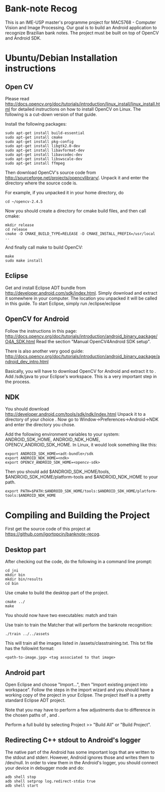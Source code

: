 Bank-note Recog
===============

This is an IME-USP master's programme project for MAC5768 - Computer Vision and Image Processing. Our goal is to build an Android application to recognize Brazilian bank notes. The project must be built on top of OpenCV and Android SDK.

Ubuntu/Debian Installation instructions
=======================================

Open CV
-------

Please read http://docs.opencv.org/doc/tutorials/introduction/linux_install/linux_install.html for detailed instructions on how to install OpenCV on Linux. The following is a cut-down version of that guide.

Install the following packages:

    sudo apt-get install build-essential
    sudo apt-get install cmake
    sudo apt-get install pkg-config
    sudo apt-get install libgtk2.0-dev
    sudo apt-get install libavformat-dev
    sudo apt-get install libavcodec-dev
    sudo apt-get install libswscale-dev
    sudo apt-get install ffmpeg

Then download OpenCV's source code from http://sourceforge.net/projects/opencvlibrary/. Unpack it and enter the directory where the source code is.

For example, if you unpacked it in your home directory, do

    cd ~/opencv-2.4.5

Now you should create a directory for cmake build files, and then call cmake:

    mkdir release
    cd release
    cmake -D CMAKE_BUILD_TYPE=RELEASE -D CMAKE_INSTALL_PREFIX=/usr/local ..

And finally call make to build OpenCV:

    make
    sudo make install


Eclipse
-------

Get and install Eclipse ADT bundle from http://developer.android.com/sdk/index.html. Simply download and extract it somewhere in your computer.
The location you unpacked it will be called <adt-bundle> in this guide.
To start Eclipse, simply run <adt-bundle>/eclipse/eclipse

OpenCV for Android
------------------

Follow the instructions in this page: http://docs.opencv.org/doc/tutorials/introduction/android_binary_package/O4A_SDK.html
Read the section "Manual OpenCV4Android SDK setup".

There is also another very good guide: http://docs.opencv.org/doc/tutorials/introduction/android_binary_package/android_dev_intro.html

Basically, you will have to download OpenCV for Android and extract it to <opencv-sdk>.
Add <opencv-sdk>/sdk/java to your Eclipse's workspace. This is a very important step in the process.


NDK
---

You should download http://developer.android.com/tools/sdk/ndk/index.html
Unpack it to a directory of your choice <ndk>. Now go to Window->Preferences->Android->NDK and enter the directory <ndk> you chose.

Add the following environment variables to your system: ANDROID_SDK_HOME, ANDROID_NDK_HOME, OPENCV_ANDROID_SDK_HOME. In Linux, it would look something like this:

    export ANDROID_SDK_HOME=<adt-bundle>/sdk
    export ANDROID_NDK_HOME=<ndk>
    export OPENCV_ANDROID_SDK_HOME=<opencv-sdk>
    
Then you should add $ANDROID_SDK_HOME/tools, $ANDROID_SDK_HOME/platform-tools and $ANDROID_NDK_HOME to your path.

    export PATH=$PATH:$ANDROID_SDK_HOME/tools:$ANDROID_SDK_HOME/platform-tools:$ANDROID_NDK_HOME




Compiling and Building the Project
==================================

First get the source code of this project at https://github.com/igortopcin/banknote-recog.

Desktop part
-------------

After checking out the code, do the following in a command line prompt:

    cd jni
    mkdir bin
    mkdir bin/results
    cd bin
    
Use cmake to build the desktop part of the project.

    cmake ../
    make
    
You should now have two executables: match and train

Use train to train the Matcher that will perform the banknote recognition:

    ./train ../../assets
    
This will train all the images listed in <project-root>/assets/classtraining.txt. This txt file has the followint format:

    <path-to-image.jpg> <tag associated to that image>
    
    

Android part
------------

Open Eclipse and choose "Import...", then "Import existing project into workspace". Follow the steps in the import wizard and you should have a working copy of the project in your Eclipse.
The project itself is a pretty standard Eclipse ADT project.

Note that you may have to perform a few adjustments due to difference in the chosen paths of <ndk>, <adt-bundle> and <opencv-sdk>.

Perform a full build by selecting Project >> "Build All" or "Build Project".

Redirecting C++ stdout to Android's logger
------------------------------------------

The native part of the Android has some important logs that are written to the stdout and stderr.
However, Android ignores those and writes them to /dev/null. In order to view them in the 
Android's logger, you should connect your device in debugger mode and do:

	adb shell stop
	adb shell setprop log.redirect-stdio true
	adb shell start
